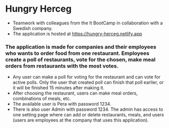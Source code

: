 # Hungry Herceg
* Teamwork with colleagues from the It BootCamp in collaboration with a Swedish company.
* The application is hosted at https://hungry-herceg.netlify.app

### The application is made for companies and their employees who wants to order food from one restaurant.  Employees create a poll of restaurants, vote for the chosen, make meal orders from restaurants with the most votes.
* Any user can make a poll for voting for the restaurant and can vote for active polls. Only the user that created poll can finish that poll earlier, or it will be finished 15 minutes after making it. 
* After choosing the restaurant, users can make meal orders, combinations of meals, etc. 
* The available user is Pera with password 1234.
* There is also user Admin with password 1234. The admin has access to one setting page where can add or delete restaurants, meals, and users (users are employees at the company that uses this application).
